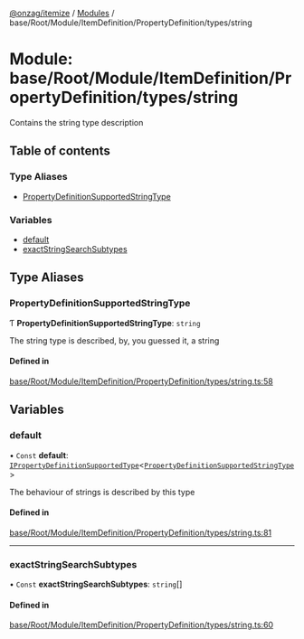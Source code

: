 [@onzag/itemize](../README.md) / [Modules](../modules.md) / base/Root/Module/ItemDefinition/PropertyDefinition/types/string

# Module: base/Root/Module/ItemDefinition/PropertyDefinition/types/string

Contains the string type description

## Table of contents

### Type Aliases

- [PropertyDefinitionSupportedStringType](base_Root_Module_ItemDefinition_PropertyDefinition_types_string.md#propertydefinitionsupportedstringtype)

### Variables

- [default](base_Root_Module_ItemDefinition_PropertyDefinition_types_string.md#default)
- [exactStringSearchSubtypes](base_Root_Module_ItemDefinition_PropertyDefinition_types_string.md#exactstringsearchsubtypes)

## Type Aliases

### PropertyDefinitionSupportedStringType

Ƭ **PropertyDefinitionSupportedStringType**: `string`

The string type is described, by, you guessed it, a string

#### Defined in

[base/Root/Module/ItemDefinition/PropertyDefinition/types/string.ts:58](https://github.com/onzag/itemize/blob/73e0c39e/base/Root/Module/ItemDefinition/PropertyDefinition/types/string.ts#L58)

## Variables

### default

• `Const` **default**: [`IPropertyDefinitionSupportedType`](../interfaces/base_Root_Module_ItemDefinition_PropertyDefinition_types.IPropertyDefinitionSupportedType.md)\<[`PropertyDefinitionSupportedStringType`](base_Root_Module_ItemDefinition_PropertyDefinition_types_string.md#propertydefinitionsupportedstringtype)\>

The behaviour of strings is described by this type

#### Defined in

[base/Root/Module/ItemDefinition/PropertyDefinition/types/string.ts:81](https://github.com/onzag/itemize/blob/73e0c39e/base/Root/Module/ItemDefinition/PropertyDefinition/types/string.ts#L81)

___

### exactStringSearchSubtypes

• `Const` **exactStringSearchSubtypes**: `string`[]

#### Defined in

[base/Root/Module/ItemDefinition/PropertyDefinition/types/string.ts:60](https://github.com/onzag/itemize/blob/73e0c39e/base/Root/Module/ItemDefinition/PropertyDefinition/types/string.ts#L60)
